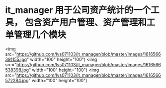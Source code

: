 # it_manager 用于公司资产统计的一个工具， 包含资产用户管理、资产管理和工单管理几个模块

<img src="https://github.com/lvs071103/it_manager/blob/master/images/1616566391155.jpg" width="100" height="100")
<img src="https://github.com/lvs071103/it_manager/blob/master/images/1616566538398.jpg" width="100" height="100")
<img src="https://github.com/lvs071103/it_manager/blob/master/images/1616566572284.jpg" width="100" height="100")
